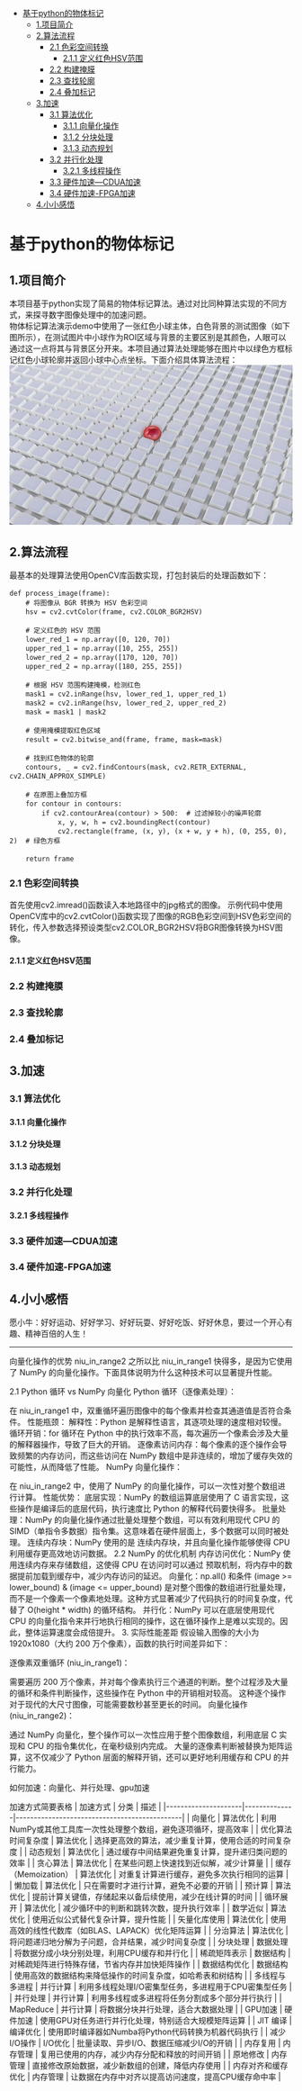 - [基于python的物体标记](#基于python的物体标记)
  - [1.项目简介](#1项目简介)
  - [2.算法流程](#2算法流程)
    - [2.1 色彩空间转换](#21-色彩空间转换)
      - [2.1.1 定义红色HSV范围](#211-定义红色hsv范围)
    - [2.2 构建掩膜](#22-构建掩膜)
    - [2.3 查找轮廓](#23-查找轮廓)
    - [2.4 叠加标记](#24-叠加标记)
  - [3.加速](#3加速)
    - [3.1 算法优化](#31-算法优化)
      - [3.1.1 向量化操作](#311-向量化操作)
      - [3.1.2 分块处理](#312-分块处理)
      - [3.1.3 动态规划](#313-动态规划)
    - [3.2 并行化处理](#32-并行化处理)
      - [3.2.1 多线程操作](#321-多线程操作)
    - [3.3 硬件加速—CDUA加速](#33-硬件加速cdua加速)
    - [3.4 硬件加速-FPGA加速](#34-硬件加速-fpga加速)
  - [4.小小感悟](#4小小感悟)
# 基于python的物体标记
## 1.项目简介
本项目基于python实现了简易的物体标记算法。通过对比同种算法实现的不同方式，来探寻数字图像处理中的加速问题。  
物体标记算法演示demo中使用了一张红色小球主体，白色背景的测试图像（如下图所示），在测试图片中小球作为ROI区域与背景的主要区别是其颜色，人眼可以通过这一点将其与背景区分开来。本项目通过算法处理能够在图片中以绿色方框标记红色小球轮廓并返回小球中心点坐标。下面介绍具体算法流程：   
![alt text](red_ball.jpg)
## 2.算法流程
最基本的处理算法使用OpenCV库函数实现，打包封装后的处理函数如下：
```
def process_image(frame): 
    # 将图像从 BGR 转换为 HSV 色彩空间
    hsv = cv2.cvtColor(frame, cv2.COLOR_BGR2HSV)

    # 定义红色的 HSV 范围
    lower_red_1 = np.array([0, 120, 70])
    upper_red_1 = np.array([10, 255, 255])
    lower_red_2 = np.array([170, 120, 70])
    upper_red_2 = np.array([180, 255, 255])

    # 根据 HSV 范围构建掩模，检测红色
    mask1 = cv2.inRange(hsv, lower_red_1, upper_red_1)
    mask2 = cv2.inRange(hsv, lower_red_2, upper_red_2)
    mask = mask1 | mask2

    # 使用掩模提取红色区域
    result = cv2.bitwise_and(frame, frame, mask=mask)

    # 找到红色物体的轮廓
    contours, _ = cv2.findContours(mask, cv2.RETR_EXTERNAL, cv2.CHAIN_APPROX_SIMPLE)

    # 在原图上叠加方框
    for contour in contours:
        if cv2.contourArea(contour) > 500:  # 过滤掉较小的噪声轮廓
            x, y, w, h = cv2.boundingRect(contour)
            cv2.rectangle(frame, (x, y), (x + w, y + h), (0, 255, 0), 2)  # 绿色方框

    return frame
```
### 2.1 色彩空间转换
首先使用cv2.imread()函数读入本地路径中的jpg格式的图像。
    示例代码中使用OpenCV库中的cv2.cvtColor()函数实现了图像的RGB色彩空间到HSV色彩空间的转化，传入参数选择预设类型cv2.COLOR_BGR2HSV将BGR图像转换为HSV图像。

#### 2.1.1 定义红色HSV范围

### 2.2 构建掩膜

### 2.3 查找轮廓

### 2.4 叠加标记


## 3.加速

### 3.1 算法优化
#### 3.1.1 向量化操作

#### 3.1.2 分块处理

#### 3.1.3 动态规划

### 3.2 并行化处理
#### 3.2.1 多线程操作

### 3.3 硬件加速—CDUA加速

### 3.4 硬件加速-FPGA加速

## 4.小小感悟
愿小牛：好好运动、好好学习、好好玩耍、好好吃饭、好好休息，要过一个开心有趣、精神百倍的人生！

***






























 向量化操作的优势
niu_in_range2 之所以比 niu_in_range1 快得多，是因为它使用了 NumPy 的向量化操作。下面具体说明为什么这种技术可以显著提升性能。

2.1 Python 循环 vs NumPy 向量化
Python 循环（逐像素处理）：

在 niu_in_range1 中，双重循环遍历图像中的每个像素并检查其通道值是否符合条件。
性能瓶颈：
解释性：Python 是解释性语言，其逐项处理的速度相对较慢。
循环开销：for 循环在 Python 中的执行效率不高，每次遍历一个像素会涉及大量的解释器操作，导致了巨大的开销。
逐像素访问内存：每个像素的逐个操作会导致频繁的内存访问，而这些访问在 NumPy 数组中是非连续的，增加了缓存失效的可能性，从而降低了性能。
NumPy 向量化操作：

在 niu_in_range2 中，使用了 NumPy 的向量化操作，可以一次性对整个数组进行计算。
性能优势：
底层实现：NumPy 的数组运算底层使用了 C 语言实现，这些操作是编译后的底层代码，执行速度比 Python 的解释代码要快得多。
批量处理：NumPy 的向量化操作通过批量处理整个数组，可以有效利用现代 CPU 的 SIMD（单指令多数据）指令集。这意味着在硬件层面上，多个数据可以同时被处理。
连续内存块：NumPy 使用的是 连续内存块，并且向量化操作能够使得 CPU 利用缓存更高效地访问数据。
2.2 NumPy 的优化机制
内存访问优化：NumPy 使用连续内存来存储数组，这使得 CPU 在访问时可以通过 预取机制，将内存中的数据提前加载到缓存中，减少内存访问的延迟。
向量化：np.all() 和条件 (image >= lower_bound) & (image <= upper_bound) 是对整个图像的数组进行批量处理，而不是一个像素一个像素地处理。这种方式显著减少了代码执行的时间复杂度，代替了 O(height * width) 的循环结构。
并行化：NumPy 可以在底层使用现代 CPU 的向量化指令来并行地执行相同的操作，这在循环操作上是难以实现的。因此，整体运算速度会成倍提升。
3. 实际性能差距
假设输入图像的大小为 1920x1080（大约 200 万个像素），函数的执行时间差异如下：

逐像素双重循环 (niu_in_range1)：

需要遍历 200 万个像素，并对每个像素执行三个通道的判断。整个过程涉及大量的循环和条件判断操作，这些操作在 Python 中的开销相对较高。
这种逐个操作对于现代的大尺寸图像，可能需要数秒甚至更长的时间。
向量化操作 (niu_in_range2)：

通过 NumPy 向量化，整个操作可以一次性应用于整个图像数组，利用底层 C 实现和 CPU 的指令集优化，在毫秒级别内完成。
大量的逐像素判断被替换为矩阵运算，这不仅减少了 Python 层面的解释开销，还可以更好地利用缓存和 CPU 的并行能力。  



如何加速：向量化、并行处理、gpu加速

 加速方式简要表格
| 加速方式            | 分类         | 描述                                           |
|---------------------|--------------|----------------------------------------------|
| 向量化              | 算法优化     | 利用NumPy或其他工具库一次性处理整个数组，避免逐项循环，提高效率 |
| 优化算法时间复杂度   | 算法优化     | 选择更高效的算法，减少重复计算，使用合适的时间复杂度      |
| 动态规划             | 算法优化     | 通过缓存中间结果避免重复计算，提升递归类问题的效率          |
| 贪心算法             | 算法优化     | 在某些问题上快速找到近似解，减少计算量                    |
| 缓存（Memoization）  | 算法优化     | 对重复计算进行缓存，避免多次执行相同的运算             |
| 懒加载               | 算法优化     | 只在需要时才进行计算，避免不必要的开销                  |
| 预计算               | 算法优化     | 提前计算关键值，存储起来以备后续使用，减少在线计算的时间   |
| 循环展开             | 算法优化     | 减少循环中的判断和跳转次数，提升执行效率                |
| 数学近似             | 算法优化     | 使用近似公式替代复杂计算，提升性能                     |
| 矢量化库使用         | 算法优化     | 使用高效的线性代数库（如BLAS、LAPACK）优化矩阵运算    |
| 分治算法             | 算法优化     | 将问题递归地分解为子问题，合并结果，减少时间复杂度       |
| 分块处理             | 数据处理     | 将数据分成小块分别处理，利用CPU缓存和并行化             |
| 稀疏矩阵表示         | 数据结构     | 对稀疏矩阵进行特殊存储，节省内存并加快矩阵操作           |
| 数据结构优化         | 数据结构     | 使用高效的数据结构来降低操作的时间复杂度，如哈希表和树结构 |
| 多线程与多进程       | 并行计算     | 利用多线程处理I/O密集型任务，多进程用于CPU密集型任务     |
| 并行处理            | 并行计算     | 利用多线程或多进程将任务分割成多个部分并行执行  |
| MapReduce           | 并行计算     | 将数据分块并行处理，适合大数据处理                    |
| GPU加速             | 硬件加速     | 使用GPU对任务进行并行化处理，特别适合大规模矩阵运算         |
| JIT 编译             | 编译优化     | 使用即时编译器如Numba将Python代码转换为机器代码执行      |
| 减少I/O操作          | I/O优化      | 批量读取、异步I/O、数据压缩减少I/O的开销               |
| 内存复用             | 内存管理     | 复用已使用的内存，减少内存分配和释放的时间开销            |
| 原地修改             | 内存管理     | 直接修改原始数据，减少新数组的创建，降低内存使用          |
| 内存对齐和缓存优化   | 内存管理     | 让数据在内存中对齐以提高访问速度，提高CPU缓存命中率     |